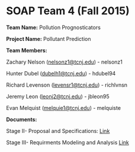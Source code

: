 # SOAP Team 4 (Fall 2015)

**Team Name:** Pollution Prognosticators 


**Project Name:** Pollutant Prediction 


**Team Members:** 

Zachary Nelson (nelsonz1@tcnj.edu) - nelsonz1

Hunter Dubel (dubelh1@tcnj.edu) - hdubel94

Richard Levenson (levensr1@tcnj.edu) - richlvnsn

Jeremy Leon (leonj2@tcnj.edu) - jbleon95

Evan Melquist (melquie1@tcnj.edu) - melquiste

**Documents:**

Stage II- Proposal and Specifications: [Link](https://docs.google.com/document/d/1cywO4B2NPA2H5SG8sFyEP2iZFnMfJN5lNVrMjcMCfus/edit?usp=sharing)

Stage III- Requirments Modeling and Analysis
[Link](https://docs.google.com/a/apps.tcnj.edu/document/d/13skdawZ5Sax__63YN1EKZDCBbRk1ZCJwq5-DH36s9E0/edit?usp=sharing)
